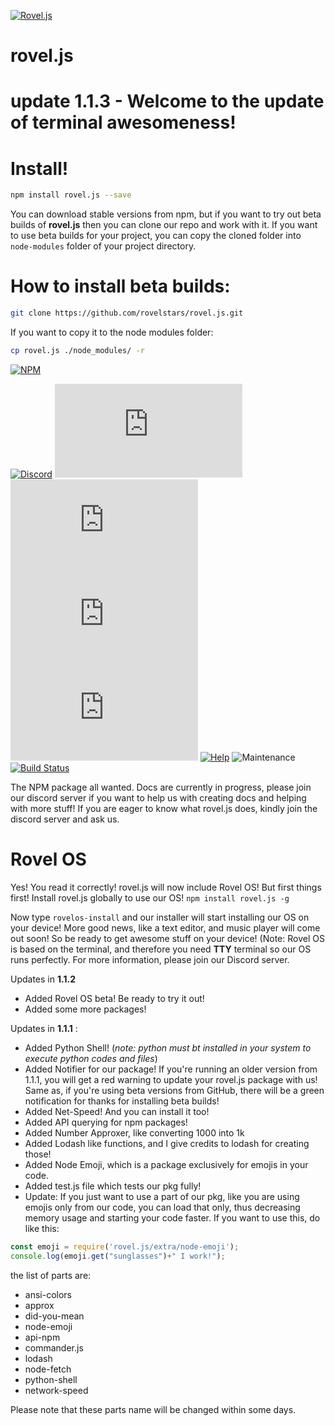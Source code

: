 [![Rovel.js](https://img.shields.io/static/v1?label=rovel&message=js&color=red&style=for-the-badge&logo=npm)](https://npmjs.com/package/rovel.js)
# rovel.js
# update 1.1.3 - Welcome to the update of terminal awesomeness!

# Install!
```bash
npm install rovel.js --save
```

You can download stable versions from npm, but if you want to try out beta builds of **rovel.js** then you can clone our repo and work with it. If you want to use beta builds for your project, you can copy the cloned folder into `node-modules` folder of your project directory.

# How to install beta builds:
```bash
git clone https://github.com/rovelstars/rovel.js.git
```
If you want to copy it to the node modules folder:
```bash
cp rovel.js ./node_modules/ -r
```
[![NPM](https://nodei.co/npm/rovel.js.png?downloads=true&downloadRank=true&stars=true)](https://nodei.co/npm/rovel.js/)

[![Discord](https://img.shields.io/discord/602906543356379156?color=%237289da&label=chat%20with%20us&logo=discord&style=for-the-badge)](https://discord.gg/953XCpHbKF)
[![Version](https://img.shields.io/npm/v/rovel.js?color=red&label=rovel.js&style=for-the-badge)](https://npmjs.com/package/rovel.js)
[![Downloads](https://img.shields.io/npm/dm/rovel.js?color=red&label=rovel.js%20downloads&logo=npm&style=for-the-badge)](https://registry.npmjs.org/rovel.js/-/rovel.js-1.1.1.tgz)
[![License](https://img.shields.io/npm/l/rovel.js?style=for-the-badge)](https://npmjs.com/package/rovel.js)
![Lines of code](https://img.shields.io/tokei/lines/github/rovelstars/rovel.js?logo=github&style=for-the-badge)
[![Help](http://img.shields.io/static/v1?label=roveljs&message=looking%20for%20maintainers%20and%20testers&color=yellow&style=for-the-badge&logo=discord)](https://discord.gg/953XCpHbKF)
![Maintenance](https://img.shields.io/maintenance/yes/2025?label=rovel.js%20maintained%3F&style=for-the-badge)
[![Build Status](https://img.shields.io/github/workflow/status/sayantan300/rovel.js/Node.js%20CI?label=nodejs%20build&logo=github&style=for-the-badge)](https://github.com/rovelstars/rovel.js)


The NPM package all wanted. Docs are currently in progress, please join our discord server if you want to help us with creating docs and helping with more stuff!
 If you are eager to know what rovel.js does, kindly join the discord server and ask us.

# Rovel OS
Yes! You read it correctly! rovel.js will now include Rovel OS! But first things first! Install rovel.js globally to use our OS!
`npm install rovel.js -g`

Now type `rovelos-install` and our installer will start installing our OS on your device!
More good news, like a text editor, and music player will come out soon! So be ready to get awesome stuff on your device! (Note: Rovel OS is based on the terminal, and therefore you need **TTY** terminal so our OS runs perfectly. For more information, please join our Discord server.


 Updates in **1.1.2**
 - Added Rovel OS beta! Be ready to try it out!
 - Added some more packages!

 Updates in **1.1.1** :
 - Added Python Shell! (*note: python must bt installed in your system to execute python codes and files*)
 - Added Notifier for our package! If you're running an older version from 1.1.1, you will get a red warning to update your rovel.js package with us! Same as, if you're using beta versions from GitHub, there will be a green notification for thanks for installing beta builds!
 - Added Net-Speed! And you can install it too!
 - Added API querying for npm packages!
 - Added Number Approxer, like converting 1000 into 1k
 - Added Lodash like functions, and I give credits to lodash for creating those!
 - Added Node Emoji, which is a package exclusively for emojis in your code.
 - Added test.js file which tests our pkg fully!
 - Update: If you just want to use a part of our pkg, like you are using emojis only from our code, you can load that only, thus decreasing memory usage and starting your code faster. If you want to use this, do like this:
 ```js
 const emoji = require('rovel.js/extra/node-emoji');
 console.log(emoji.get("sunglasses")+" I work!");
 ```
 the list of parts are:
 - ansi-colors 
 - approx        
 - did-you-mean  
 - node-emoji
 - api-npm      
 - commander.js  
 - lodash        
 - node-fetch
 - python-shell
 - network-speed

 Please note that these parts name will be changed within some days.

